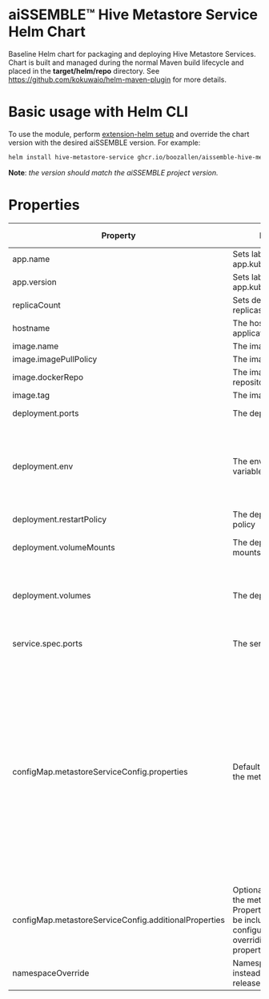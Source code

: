 # aiSSEMBLE&trade; Hive Metastore Service Helm Chart
Baseline Helm chart for packaging and deploying Hive Metastore Services. Chart is built and managed during the normal Maven build lifecycle and placed in the **target/helm/repo** directory. See https://github.com/kokuwaio/helm-maven-plugin for more details. 

# Basic usage with Helm CLI
To use the module, perform [extension-helm setup](../README.md#leveraging-extensions-helm) and override the chart version with the desired aiSSEMBLE version. For example:
```bash
helm install hive-metastore-service ghcr.io/boozallen/aissemble-hive-metastore-service-chart --version <AISSEMBLE-VERSION>
```
**Note**: *the version should match the aiSSEMBLE project version.*

# Properties
| Property                                              | Description                                                                                                                                             | Required Override | Default                                                                                                                                                                                                                                                                                                                                                                                                                                                                                                                                                                                                                                                                                                                                                                                                                                                                                                                                                                                                                                                                                                                                                                                                                                                                                                                                                                                       |
|-------------------------------------------------------|---------------------------------------------------------------------------------------------------------------------------------------------------------|-------------------|-----------------------------------------------------------------------------------------------------------------------------------------------------------------------------------------------------------------------------------------------------------------------------------------------------------------------------------------------------------------------------------------------------------------------------------------------------------------------------------------------------------------------------------------------------------------------------------------------------------------------------------------------------------------------------------------------------------------------------------------------------------------------------------------------------------------------------------------------------------------------------------------------------------------------------------------------------------------------------------------------------------------------------------------------------------------------------------------------------------------------------------------------------------------------------------------------------------------------------------------------------------------------------------------------------------------------------------------------------------------------------------------------|
| app.name                                              | Sets label for app.kubernetes.io/name                                                                                                                   | No                | Chart.Name (aissemble-hive-metastore-service)                                                                                                                                                                                                                                                                                                                                                                                                                                                                                                                                                                                                                                                                                                                                                                                                                                                                                                                                                                                                                                                                                                                                                                                                                                                                                                                                                 |
| app.version                                           | Sets label for app.kubernetes.io/version                                                                                                                | No                | Chart.AppVersion (aiSSEMBLE project version)                                                                                                                                                                                                                                                                                                                                                                                                                                                                                                                                                                                                                                                                                                                                                                                                                                                                                                                                                                                                                                                                                                                                                                                                                                                                                                                                                  |
| replicaCount                                          | Sets desired number of replicas (instances)                                                                                                             | No                | 1                                                                                                                                                                                                                                                                                                                                                                                                                                                                                                                                                                                                                                                                                                                                                                                                                                                                                                                                                                                                                                                                                                                                                                                                                                                                                                                                                                                             |
| hostname                                              | The hostname for the application                                                                                                                        | No                | hive-metastore-service                                                                                                                                                                                                                                                                                                                                                                                                                                                                                                                                                                                                                                                                                                                                                                                                                                                                                                                                                                                                                                                                                                                                                                                                                                                                                                                                                                        |
| image.name                                            | The image name                                                                                                                                          | Yes               | boozallen/aissemble-hive-service                                                                                                                                                                                                                                                                                                                                                                                                                                                                                                                                                                                                                                                                                                                                                                                                                                                                                                                                                                                                                                                                                                                                                                                                                                                                                                                                                              |
| image.imagePullPolicy                                 | The image pull policy                                                                                                                                   | No                | IfNotPresent                                                                                                                                                                                                                                                                                                                                                                                                                                                                                                                                                                                                                                                                                                                                                                                                                                                                                                                                                                                                                                                                                                                                                                                                                                                                                                                                                                                  |
| image.dockerRepo                                      | The image docker repository                                                                                                                             | No                | NB: OSS: update with aissemble docker repository                                                                                                                                                                                                                                                                                                                                                                                                                                                                                                                                                                                                                                                                                                                                                                                                                                                                                                                                                                                                                                                                                                                                                                                                                                                                                                                                              |
| image.tag                                             | The image tag                                                                                                                                           | No                | Chart.AppVersion                                                                                                                                                                                                                                                                                                                                                                                                                                                                                                                                                                                                                                                                                                                                                                                                                                                                                                                                                                                                                                                                                                                                                                                                                                                                                                                                                                              |
| deployment.ports                                      | The deployment ports                                                                                                                                    | No                | &emsp; - name: "thrift" <br/>&emsp;&emsp;containerPort: 9083                                                                                                                                                                                                                                                                                                                                                                                                                                                                                                                                                                                                                                                                                                                                                                                                                                                                                                                                                                                                                                                                                                                                                                                                                                                                                                                                  |
| deployment.env                                        | The environment variables for the pod                                                                                                                   | No                | &emsp; - name: HADOOP_HOME <br/>&emsp;&emsp;value: /opt/hadoop-3.3.1 <br/>&emsp; - name: HADOOP_CLASSPATH <br/>&emsp;&emsp;value: $HADOOP_CLASSPATH:/opt/hadoop-3.3.1/share/hadoop/tools/lib/*.jar <br/>&emsp; - name: JAVA_HOME <br/>&emsp;&emsp;value: /usr/local/openjdk-11 <br/>&emsp; - name: HIVE_HOME <br/>&emsp;&emsp;value: /opt/apache-hive-metastore-3.0.0-bin                                                                                                                                                                                                                                                                                                                                                                                                                                                                                                                                                                                                                                                                                                                                                                                                                                                                                                                                                                                                                     |
| deployment.restartPolicy                              | The deployment restart policy                                                                                                                           | No                | Always                                                                                                                                                                                                                                                                                                                                                                                                                                                                                                                                                                                                                                                                                                                                                                                                                                                                                                                                                                                                                                                                                                                                                                                                                                                                                                                                                                                        |
| deployment.volumeMounts                               | The deployment volume mounts                                                                                                                            | No                | &emsp; - name: metastore-service-config <br/>&emsp;&emsp;mountPath: /opt/apache-hive-metastore-3.0.0-bin/conf/metastore-site.xml <br/>&emsp;&emsp;subPath: metastore-site.xml                                                                                                                                                                                                                                                                                                                                                                                                                                                                                                                                                                                                                                                                                                                                                                                                                                                                                                                                                                                                                                                                                                                                                                                                                 |
| deployment.volumes                                    | The deployment volumes                                                                                                                                  | No                | &emsp; - name: metastore-service-config <br/>&emsp;&emsp;configMap: <br/>&emsp;&emsp;&emsp;name: metastore-service-config <br/>&emsp;&emsp;&emsp;items: <br/>&emsp;&emsp;&emsp;&emsp; - key: metastore-site.xml <br/>&emsp;&emsp;&emsp;&emsp;&emsp;path: metastore-site.xml                                                                                                                                                                                                                                                                                                                                                                                                                                                                                                                                                                                                                                                                                                                                                                                                                                                                                                                                                                                                                                                                                                                   |
| service.spec.ports                                    | The service spec ports                                                                                                                                  | No                | &emsp; - name: "thrift" <br/>&emsp;&emsp;port: 9083 <br/>&emsp;&emsp;targetPort: 9083                                                                                                                                                                                                                                                                                                                                                                                                                                                                                                                                                                                                                                                                                                                                                                                                                                                                                                                                                                                                                                                                                                                                                                                                                                                                                                         |
| configMap.metastoreServiceConfig.properties           | Default configuration for the metastore service                                                                                                         | No                | &emsp; - name: metastore.thrift.uris <br/>&emsp;&emsp;value: thrift://0.0.0.0:9083 <br/>&emsp;&emsp;description: Thrift URI for the remote metastore. Used by metastore client to connect to remote metastore. <br/>&emsp; - name: metastore.task.threads.always <br/>&emsp;&emsp;value: org.apache.hadoop.hive.metastore.events.EventCleanerTask,org.apache.hadoop.hive.metastore.MaterializationsCacheCleanerTask <br/>&emsp; - name: metastore.expression.proxy <br/>&emsp;&emsp;value: org.apache.hadoop.hive.metastore.DefaultPartitionExpressionProxy <br/>&emsp; - name: javax.jdo.option.ConnectionDriverName <br/>&emsp;&emsp;value: com.mysql.cj.jdbc.Driver <br/>&emsp; - name: javax.jdo.option.ConnectionURL <br/>&emsp;&emsp;value: jdbc:mysql://hive-metastore-db:3306/metastore?createDatabaseIfNotExist=true\&amp;allowPublicKeyRetrieval=true\&amp;useSSL=false <br/>&emsp;&emsp;description: JDBC connect string for a JDBC metastore <br/>&emsp; - name: javax.jdo.option.ConnectionUserName <br/>&emsp;&emsp;value: hive <br/>&emsp;&emsp;description: Username to use against metastore database <br/>&emsp; - name: javax.jdo.option.ConnectionPassword <br/>&emsp;&emsp;value: hive <br/>&emsp;&emsp;description: Password to use against metastore database <br/>&emsp; - name: metastore.warehouse.dir <br/>&emsp;&emsp;value: s3a://spark-infrastructure/warehouse |
| configMap.metastoreServiceConfig.additionalProperties | Optional configuration for the metastore service. Properties added here will be included in the configuration without overriding the default properties | No                |                                                                                                                                                                                                                                                                                                                                                                                                                                                                                                                                                                                                                                                                                                                                                                                                                                                                                                                                                                                                                                                                                                                                                                                                                                                                                                                                                                                               |
| namespaceOverride                                     | Namespace to deploy to instead of the Helm release namespace                                                                                            | No                | .Release.Namespace                                                                                                                                                                                                                                                                                                                                                                                                                                                                                                                                                                                                                                                                                                                                                                                                                                                                                                                                                                                                                                                                                                                                                                                                                                                                                                                                                                            |

